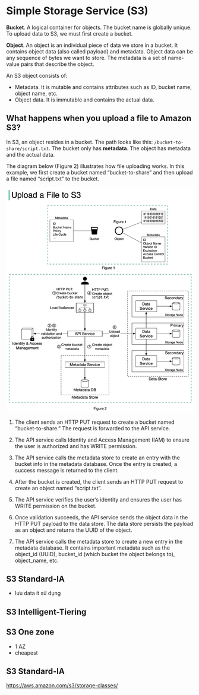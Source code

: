 # Simple Storage Service (S3)

**Bucket**. A logical container for objects. The bucket name is globally unique. To upload data to S3, we must first create a bucket. 

**Object**. An object is an individual piece of data we store in a bucket. It contains object data (also called payload) and metadata. Object data can be any sequence of bytes we want to store. The metadata is a set of name-value pairs that describe the object.

An S3 object consists of:
- Metadata. It is mutable and contains attributes such as ID, bucket name, object name, etc.
- Object data. It is immutable and contains the actual data.

## What happens when you upload a file to Amazon S3? 

In S3, an object resides in a bucket. The path looks like this: `/bucket-to-share/script.txt`. The bucket only has **metadata**. The object has metadata and the actual data.

The diagram below (Figure 2) illustrates how file uploading works. In this example, we first create a bucket named “bucket-to-share” and then upload a file named “script.txt” to the bucket.

![Upload to s3](./img/upload-a-file-to-s3.jpeg)

1. The client sends an HTTP PUT request to create a bucket named “bucket-to-share.” The request is forwarded to the API service.

2. The API service calls Identity and Access Management (IAM) to ensure the user is authorized and has WRITE permission.

3. The API service calls the metadata store to create an entry with the bucket info in the metadata database. Once the entry is created, a success message is returned to the client.

4. After the bucket is created, the client sends an HTTP PUT request to create an object named “script.txt”. 

5. The API service verifies the user’s identity and ensures the user has WRITE permission on the bucket.

6. Once validation succeeds, the API service sends the object data in the HTTP PUT payload to the data store. The data store persists the payload as an object and returns the UUID of the object.

7. The API service calls the metadata store to create a new entry in the metadata database. It contains important metadata such as the object_id (UUID), bucket_id (which bucket the object belongs to), object_name, etc.


## S3 Standard-IA
- lưu data ít sử dụng 

## S3 Intelligent-Tiering

## S3 One zone
- 1 AZ
- cheapest


## S3 Standard-IA

https://aws.amazon.com/s3/storage-classes/